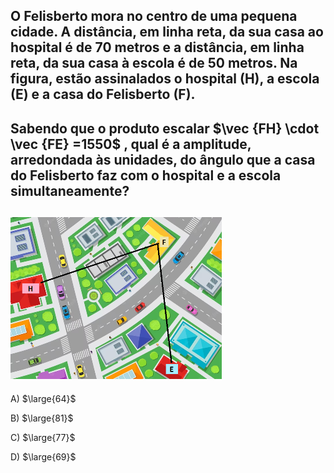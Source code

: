 ## O Felisberto mora no centro de uma pequena cidade. A distância, em linha reta, da sua casa ao hospital é de 70 metros e a distância, em linha reta, da sua casa à escola é de 50 metros. Na figura, estão assinalados o hospital (H), a escola (E) e a casa do Felisberto (F). 
## Sabendo que o produto escalar $\vec {FH} \cdot \vec {FE} =1550$ , qual é a amplitude, arredondada às unidades, do ângulo que a casa do Felisberto faz com o hospital e a escola simultaneamente?
## ![Alt text](image.png)

A) $\large{64}$

B) $\large{81}$

C) $\large{77}$

D) $\large{69}$
